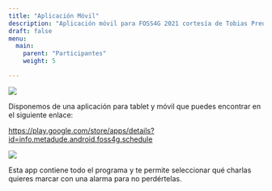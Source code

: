 ```yaml
---
title: "Aplicación Móvil"
description: "Aplicación móvil para FOSS4G 2021 cortesía de Tobias Preuss basada en EventFahrplan"
draft: false
menu:
  main:
    parent: "Participantes"
    weight: 5

---
```


![](/images/FOSS4G-tablet-phones.jpg "")

Disponemos de una aplicación para tablet y móvil que puedes encontrar en el siguiente enlace:

https://play.google.com/store/apps/details?id=info.metadude.android.foss4g.schedule

![](/images/FOSS4G-phones.png "")

Esta app contiene todo el programa y te permite seleccionar qué charlas quieres marcar con una alarma para no perdértelas.
